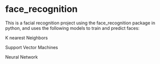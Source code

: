 # face_recognition
This is a facial recognition project using the face_recognition package in python, and uses the following models to train and predict faces:

K nearest Neighbors

Support Vector Machines

Neural Network
